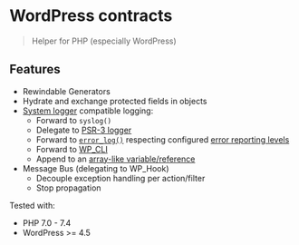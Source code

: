 # WordPress contracts

> Helper for PHP (especially WordPress)

## Features

* Rewindable Generators
* Hydrate and exchange protected fields in objects
* [System logger](https://php.net/syslog) compatible logging:
  * Forward to `syslog()`
  * Delegate to [PSR-3 logger](https://www.php-fig.org/psr/psr-3/)
  * Forward to [`error_log()`](https://php.net/function.error-log)
    respecting configured [error reporting levels](https://php.net/error_reporting)
  * Forward to [WP_CLI](https://make.wordpress.org/cli/)
  * Append to an [array-like variable/reference](https://www.php.net/class.arrayaccess)
* Message Bus (delegating to WP_Hook)
  * Decouple exception handling per action/filter
  * Stop propagation

Tested with:

* PHP 7.0 - 7.4
* WordPress >= 4.5
